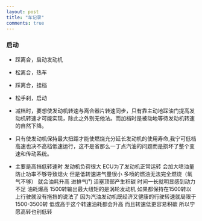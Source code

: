 ```yaml
---
layout: post
title: "车记录" 
comments: true
---
```


### 启动
* 踩离合，启动发动机
* 松离合，热车
* 踩离合，挂档
* 松手刹，启动

* 减档时，要想使发动机转速与离合器片转速同步，只有靠主动地踩油门提高发动机转速才可能实现，除此之外别无他法。而加档时是被动地等待发动机转速的自然下降。 
* 只有使发动机保持最大扭距才能使燃烧充分延长发动机的使用寿命,我宁可低档高速也决不高档低速运行，这不是省那么一丁点汽油的问题而是损坏了整个变速和传动系统。
* 主要是高挡低转速时  发动机负荷很大  ECU为了发动机正常运转   会加大喷油量防止功率不够导致熄火  但是低转速进气量很小  多喷的燃油无法完全燃烧（氧气不够）   就会油耗升高   进排气门  活塞顶部产生积碳   时间一长就明显感到动力不足  油耗爆高  1500转输出最大纽矩的是涡轮发动机     如果都保持在1500转以上行驶就没有拖挡的说法了   因为汽油发动机既经济又健康的行驶转速就局限于1500-3500转     低或高于这个转速油耗都会升高   而且转速低更容易积碳   所以宁愿高转也别低转         
